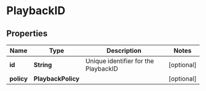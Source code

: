 

# PlaybackID

## Properties

Name | Type | Description | Notes
------------ | ------------- | ------------- | -------------
**id** | **String** | Unique identifier for the PlaybackID |  [optional]
**policy** | **PlaybackPolicy** |  |  [optional]



